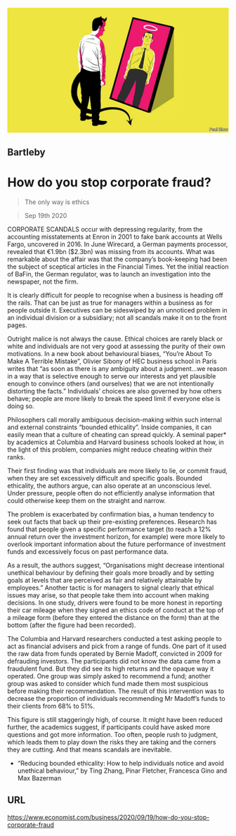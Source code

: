 ![](./images/20200919_WBD001_0.jpg)

## Bartleby

# How do you stop corporate fraud?

> The only way is ethics

> Sep 19th 2020

CORPORATE SCANDALS occur with depressing regularity, from the accounting misstatements at Enron in 2001 to fake bank accounts at Wells Fargo, uncovered in 2016. In June Wirecard, a German payments processor, revealed that €1.9bn ($2.3bn) was missing from its accounts. What was remarkable about the affair was that the company’s book-keeping had been the subject of sceptical articles in the Financial Times. Yet the initial reaction of BaFin, the German regulator, was to launch an investigation into the newspaper, not the firm.

It is clearly difficult for people to recognise when a business is heading off the rails. That can be just as true for managers within a business as for people outside it. Executives can be sideswiped by an unnoticed problem in an individual division or a subsidiary; not all scandals make it on to the front pages.

Outright malice is not always the cause. Ethical choices are rarely black or white and individuals are not very good at assessing the purity of their own motivations. In a new book about behavioural biases, “You’re About To Make A Terrible Mistake”, Olivier Sibony of HEC business school in Paris writes that “as soon as there is any ambiguity about a judgment…we reason in a way that is selective enough to serve our interests and yet plausible enough to convince others (and ourselves) that we are not intentionally distorting the facts.” Individuals’ choices are also governed by how others behave; people are more likely to break the speed limit if everyone else is doing so.

Philosophers call morally ambiguous decision-making within such internal and external constraints “bounded ethicality”. Inside companies, it can easily mean that a culture of cheating can spread quickly. A seminal paper* by academics at Columbia and Harvard business schools looked at how, in the light of this problem, companies might reduce cheating within their ranks.

Their first finding was that individuals are more likely to lie, or commit fraud, when they are set excessively difficult and specific goals. Bounded ethicality, the authors argue, can also operate at an unconscious level. Under pressure, people often do not efficiently analyse information that could otherwise keep them on the straight and narrow.

The problem is exacerbated by confirmation bias, a human tendency to seek out facts that back up their pre-existing preferences. Research has found that people given a specific performance target (to reach a 12% annual return over the investment horizon, for example) were more likely to overlook important information about the future performance of investment funds and excessively focus on past performance data.

As a result, the authors suggest, “Organisations might decrease intentional unethical behaviour by defining their goals more broadly and by setting goals at levels that are perceived as fair and relatively attainable by employees.” Another tactic is for managers to signal clearly that ethical issues may arise, so that people take them into account when making decisions. In one study, drivers were found to be more honest in reporting their car mileage when they signed an ethics code of conduct at the top of a mileage form (before they entered the distance on the form) than at the bottom (after the figure had been recorded).

The Columbia and Harvard researchers conducted a test asking people to act as financial advisers and pick from a range of funds. One part of it used the raw data from funds operated by Bernie Madoff, convicted in 2009 for defrauding investors. The participants did not know the data came from a fraudulent fund. But they did see its high returns and the opaque way it operated. One group was simply asked to recommend a fund; another group was asked to consider which fund made them most suspicious before making their recommendation. The result of this intervention was to decrease the proportion of individuals recommending Mr Madoff’s funds to their clients from 68% to 51%.

This figure is still staggeringly high, of course. It might have been reduced further, the academics suggest, if participants could have asked more questions and got more information. Too often, people rush to judgment, which leads them to play down the risks they are taking and the corners they are cutting. And that means scandals are inevitable.

* “Reducing bounded ethicality: How to help individuals notice and avoid unethical behaviour,” by Ting Zhang, Pinar Fletcher, Francesca Gino and Max Bazerman

## URL

https://www.economist.com/business/2020/09/19/how-do-you-stop-corporate-fraud
